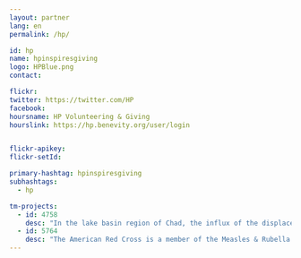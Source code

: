 ```yaml
---
layout: partner
lang: en
permalink: /hp/

id: hp
name: hpinspiresgiving
logo: HPBlue.png
contact:

flickr: 
twitter: https://twitter.com/HP
facebook:
hoursname: HP Volunteering & Giving
hourslink: https://hp.benevity.org/user/login


flickr-apikey:
flickr-setId:

primary-hashtag: hpinspiresgiving
subhashtags: 
  - hp

tm-projects:
  - id: 4758
    desc: "In the lake basin region of Chad, the influx of the displaced population is exerting pressure over scarce essential resources."
  - id: 5764
    desc: "The American Red Cross is a member of the Measles & Rubella Initiative, which seeks to eliminate these diseases. We will be conducting intensive data collection activities in Kenya, in summer 2019. This task will create a basemap of the area in order to help Red Cross teams to plan logistics and prepare for mobile data collection and field mapping in the areas. We will initially focus on these areas in Kisii sub-county."
---
```

